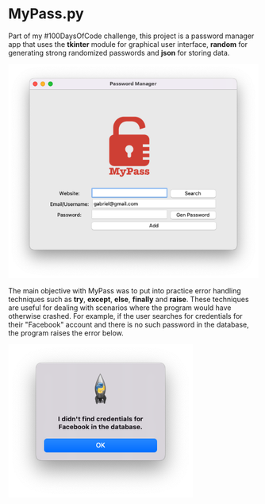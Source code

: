 # MyPass.py

Part of my #100DaysOfCode challenge, this project is a password manager app that uses the **tkinter** module for 
graphical user interface, **random** for generating strong randomized passwords and **json** for storing data.

![MyPass](MyPass_window.png)

The main objective with MyPass was to put into practice error handling techniques such as **try**, **except**, **else**, 
**finally** and **raise**. These techniques are useful for dealing with scenarios where the program would have otherwise 
crashed. For example, if the user searches for credentials for their "Facebook" account and there is no such password in
the database, the program raises the error below.

![Credentials Not Found](No_credentials.png)

